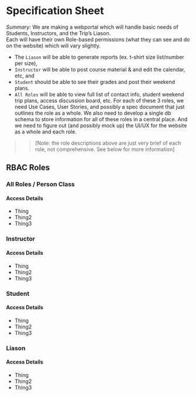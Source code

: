 # Specification Sheet

_Summary:_ We are making a webportal which will handle basic needs of Students, Instructors, and the Trip’s Liason.  
Each will have their own Role-based permissions (what they can see and do on the website) which will vary slightly.  
* The `Liason` will be able to generate reports (ex. t-shirt size list/number per size), 
* `Instructor` will be able to post course material & and edit the calendar, etc, and 
* `Student` should be able to see their grades and post their weekend plans.  
* `All Roles` will be able to view full list of contact info, student weekend trip plans, access discussion board, etc.  For each of these 3 roles, we need Use Cases, User Stories, and possibly a spec document that just outlines the role as a whole.  We also need to develop a single db schema to store information for all of these roles in a central place.  And we need to figure out (and possibly mock up) the UI/UX for the website as a whole and each role.    

>> [Note: the role descriptions above are just very brief of each role, not comprehensive.  See below for more information]

## RBAC Roles

### All Roles / Person Class
#### Access Details
* Thing
* Thing2
* Thing3

### Instructor
#### Access Details
* Thing
* Thing2
* Thing3

### Student
#### Access Details
* Thing
* Thing2
* Thing3


### Liason
#### Access Details
* Thing
* Thing2
* Thing3

